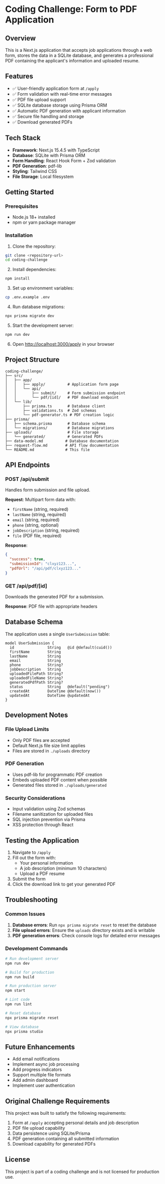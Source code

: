 # Coding Challenge: Form to PDF Application

## Overview

This is a Next.js application that accepts job applications through a web form, stores the data in a SQLite database, and generates a professional PDF containing the applicant's information and uploaded resume.

## Features

- ✅ User-friendly application form at `/apply`
- ✅ Form validation with real-time error messages
- ✅ PDF file upload support
- ✅ SQLite database storage using Prisma ORM
- ✅ Automatic PDF generation with applicant information
- ✅ Secure file handling and storage
- ✅ Download generated PDFs

## Tech Stack

- **Framework**: Next.js 15.4.5 with TypeScript
- **Database**: SQLite with Prisma ORM
- **Form Handling**: React Hook Form + Zod validation
- **PDF Generation**: pdf-lib
- **Styling**: Tailwind CSS
- **File Storage**: Local filesystem

## Getting Started

### Prerequisites

- Node.js 18+ installed
- npm or yarn package manager

### Installation

1. Clone the repository:

```bash
git clone <repository-url>
cd coding-challenge
```

2. Install dependencies:

```bash
npm install
```

3. Set up environment variables:

```bash
cp .env.example .env
```

4. Run database migrations:

```bash
npx prisma migrate dev
```

5. Start the development server:

```bash
npm run dev
```

6. Open [http://localhost:3000/apply](http://localhost:3000/apply) in your browser

## Project Structure

```
coding-challenge/
├── src/
│   ├── app/
│   │   ├── apply/          # Application form page
│   │   └── api/
│   │       ├── submit/     # Form submission endpoint
│   │       └── pdf/[id]/   # PDF download endpoint
│   └── lib/
│       ├── prisma.ts       # Database client
│       ├── validations.ts  # Zod schemas
│       └── pdf-generator.ts # PDF creation logic
├── prisma/
│   ├── schema.prisma       # Database schema
│   └── migrations/         # Database migrations
├── uploads/                # File storage
│   └── generated/          # Generated PDFs
├── data-model.md          # Database documentation
├── request-flow.md        # API flow documentation
└── README.md              # This file
```

## API Endpoints

### POST /api/submit

Handles form submission and file upload.

**Request**: Multipart form data with:

- `firstName` (string, required)
- `lastName` (string, required)
- `email` (string, required)
- `phone` (string, optional)
- `jobDescription` (string, required)
- `file` (PDF file, required)

**Response**:

```json
{
  "success": true,
  "submissionId": "clxyz123...",
  "pdfUrl": "/api/pdf/clxyz123..."
}
```

### GET /api/pdf/[id]

Downloads the generated PDF for a submission.

**Response**: PDF file with appropriate headers

## Database Schema

The application uses a single `UserSubmission` table:

```prisma
model UserSubmission {
  id               String   @id @default(cuid())
  firstName        String
  lastName         String
  email            String
  phone            String?
  jobDescription   String
  uploadedFilePath String?
  uploadedFileName String?
  generatedPdfPath String?
  status           String   @default("pending")
  createdAt        DateTime @default(now())
  updatedAt        DateTime @updatedAt
}
```

## Development Notes

### File Upload Limits

- Only PDF files are accepted
- Default Next.js file size limit applies
- Files are stored in `./uploads` directory

### PDF Generation

- Uses pdf-lib for programmatic PDF creation
- Embeds uploaded PDF content when possible
- Generated files stored in `./uploads/generated`

### Security Considerations

- Input validation using Zod schemas
- Filename sanitization for uploaded files
- SQL injection prevention via Prisma
- XSS protection through React

## Testing the Application

1. Navigate to `/apply`
2. Fill out the form with:
   - Your personal information
   - A job description (minimum 10 characters)
   - Upload a PDF resume
3. Submit the form
4. Click the download link to get your generated PDF

## Troubleshooting

### Common Issues

1. **Database errors**: Run `npx prisma migrate reset` to reset the database
2. **File upload errors**: Ensure the `uploads` directory exists and is writable
3. **PDF generation errors**: Check console logs for detailed error messages

### Development Commands

```bash
# Run development server
npm run dev

# Build for production
npm run build

# Run production server
npm start

# Lint code
npm run lint

# Reset database
npx prisma migrate reset

# View database
npx prisma studio
```

## Future Enhancements

- Add email notifications
- Implement async job processing
- Add progress indicators
- Support multiple file formats
- Add admin dashboard
- Implement user authentication

## Original Challenge Requirements

This project was built to satisfy the following requirements:

1. Form at `/apply` accepting personal details and job description
2. PDF file upload capability
3. Data persistence using SQLite/Prisma
4. PDF generation containing all submitted information
5. Download capability for generated PDFs

## License

This project is part of a coding challenge and is not licensed for production use.
